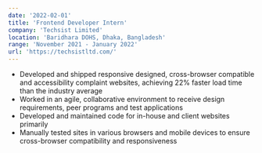 ```yaml
---
date: '2022-02-01'
title: 'Frontend Developer Intern'
company: 'Techsist Limited'
location: 'Baridhara DOHS, Dhaka, Bangladesh'
range: 'November 2021 - January 2022'
url: 'https://techsistltd.com/'
---
```


- Developed and shipped responsive designed, cross-browser compatible and accessibility complaint websites, achieving 22% faster load time than the industry average
- Worked in an agile, collaborative environment to receive design requirements, peer programs and test applications
- Developed and maintained code for in-house and client websites primarily
- Manually tested sites in various browsers and mobile devices to ensure cross-browser compatibility and responsiveness
